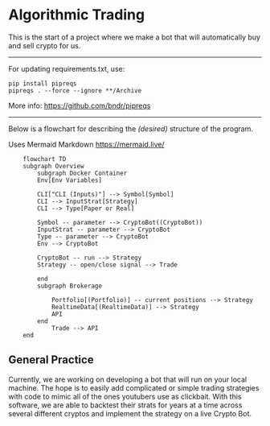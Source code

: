 # Algorithmic Trading
This is the start of a project where we make a bot that will automatically buy and sell crypto for us. 

---

For updating requirements.txt, use:
```
pip install pipreqs
pipreqs . --force --ignore **/Archive
```
More info: https://github.com/bndr/pipreqs

---

Below is a flowchart for describing the *(desired)* structure of the program.

Uses Mermaid Markdown https://mermaid.live/

```mermaid
    flowchart TD
    subgraph Overview
        subgraph Docker Container 
        Env[Env Variables]
        
        CLI["CLI (Inputs)"] --> Symbol[Symbol]
        CLI --> InputStrat[Strategy]
        CLI --> Type[Paper or Real]

        Symbol -- parameter --> CryptoBot((CryptoBot))
        InputStrat -- parameter --> CryptoBot
        Type -- parameter --> CryptoBot
        Env --> CryptoBot

        CryptoBot -- run --> Strategy
        Strategy -- open/close signal --> Trade

        end
        subgraph Brokerage

            Portfolio[(Portfolio)] -- current positions --> Strategy
            RealtimeData[(RealtimeData)] --> Strategy
            API
        end
            Trade --> API
    end
```

## General Practice
Currently, we are working on developing a bot that will run on your local machine. 
The hope is to easily add complicated or simple trading strategies with code to mimic all of the ones youtubers use as clickbait.
With this software, we are able to backtest their strats for years at a time across several different cryptos and implement the strategy on a live Crypto Bot. 
